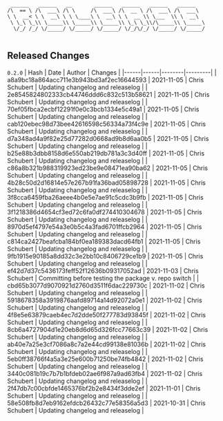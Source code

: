 ```
 ______   ______   __       ______   ______   ______   ______    
/\  == \ /\  ___\ /\ \     /\  ___\ /\  __ \ /\  ___\ /\  ___\   
\ \  __< \ \  __\ \ \ \____\ \  __\ \ \  __ \\ \___  \\ \  __\   
 \ \_\ \_\\ \_____\\ \_____\\ \_____\\ \_\ \_\\/\_____\\ \_____\ 
  \/_/ /_/ \/_____/ \/_____/ \/_____/ \/_/\/_/ \/_____/ \/_____/ 
                                                                 
```


## Released Changes

`0.2.0`
| Hash | Date | Author | Changes |
|------|------|--------|---------|
| a8a9bc18a864acc711e3b943bd3af2ec16644593 | 2021-11-05 | Chris Schubert | Updating changelog and releaselog |
| 2e8545824802333cb44746ddd6c832c513b58621 | 2021-11-05 | Chris Schubert | Updating changelog and releaselog |
| 70ef05fbca2ecbf12291f0e0c3bcb1334e5c49a1 | 2021-11-05 | Chris Schubert | Updating changelog and releaselog |
| cab120ebec98d73bee42616598c56334a73f4c9e | 2021-11-05 | Chris Schubert | Updating changelog and releaselog |
| d7a348ad4a9f82e25d77282d0668ad9b8d6aa0b5 | 2021-11-05 | Chris Schubert | Updating changelog and releaselog |
| b25e88b3dbb8158d6e550ab219db781a3c3d40ff | 2021-11-05 | Chris Schubert | Updating changelog and releaselog |
| c86a8b321b988319923ed23be9e08471ea90ba62 | 2021-11-05 | Chris Schubert | Updating changelog and releaselog |
| 4b28c50d2d16814e57e267b91fa36bad05898728 | 2021-11-05 | Chris Schubert | Updating changelog and releaselog |
| 3f8cca6459fba26aeee4b0e5e7ae91c5cdc3b9fb | 2021-11-05 | Chris Schubert | Updating changelog and releaselog |
| 3f1218386d4654cf3ed72c6fa0df274410304678 | 2021-11-05 | Chris Schubert | Updating changelog and releaselog |
| 8970d5ef4797e54a3e0b5c4a3fad6701ffcb2964 | 2021-11-05 | Chris Schubert | Updating changelog and releaselog |
| c814ca2427beafcba184bf0ea189383dacd64fb1 | 2021-11-05 | Chris Schubert | Updating changelog and releaselog |
| 9fb1915e90185a8dd32c3e2bb10c8406729ce1b9 | 2021-11-05 | Chris Schubert | Updating changelog and releaselog |
| ef42d7d37c5436173feff52f12636b09317052ad | 2021-11-03 | Chris Schubert | Committing before testing the package v. repo switch |
| cbd65b3077d9070921d2760d3511f6dac229730c | 2021-11-02 | Chris Schubert | Updating changelog and releaselog |
| 5918678358a3919876aafd89714a14d92072a0e1 | 2021-11-02 | Chris Schubert | Updating changelog and releaselog |
| 4f8e5e63879caeb4ec7d2dde50f277783d93845f | 2021-11-02 | Chris Schubert | Updating changelog and releaselog |
| 8cb6a4727904d1e20eb8d6d65d326fcc77663c39 | 2021-11-02 | Chris Schubert | Updating changelog and releaselog |
| ab40e7a25e3cf7086a8c7a2e44cd99138e81036b | 2021-11-02 | Chris Schubert | Updating changelog and releaselog |
| 5eb0ff38766f4a5a3e25e600b71250be74fb4842 | 2021-11-02 | Chris Schubert | Updating changelog and releaselog |
| 3440c081b19c7b7b1bfdeb02ae6f987a9ad63fb4 | 2021-11-02 | Chris Schubert | Updating changelog and releaselog |
| 2f47db7c00cbfde1465376bf2b2e8434f3dde2ef | 2021-11-01 | Chris Schubert | Updating changelog and releaselog |
| 58e508fb8d7eb9162efdcb26432c77e58356a5d3 | 2021-10-31 | Chris Schubert | Updating changelog and releaselog |
